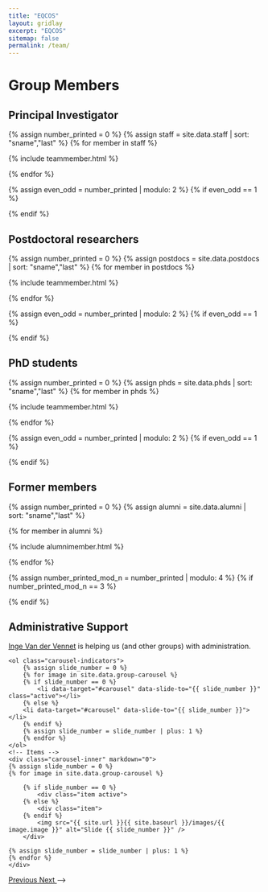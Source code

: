 ```yaml
---
title: "EQCOS"
layout: gridlay
excerpt: "EQCOS"
sitemap: false
permalink: /team/
---
```


# Group Members

## Principal Investigator

{% assign number_printed = 0 %}
{% assign staff = site.data.staff | sort: "sname","last" %}
{% for member in staff %}

{% include teammember.html %}

{% endfor %}

{% assign even_odd = number_printed | modulo: 2 %}
{% if even_odd == 1 %}

</div>
{% endif %}

## Postdoctoral researchers

{% assign number_printed = 0 %}
{% assign postdocs = site.data.postdocs | sort: "sname","last" %}
{% for member in postdocs %}

{% include teammember.html %}

{% endfor %}

{% assign even_odd = number_printed | modulo: 2 %}
{% if even_odd == 1 %}

</div>
{% endif %}

## PhD students

{% assign number_printed = 0 %}
{% assign phds = site.data.phds | sort: "sname","last" %}
{% for member in phds %}

{% include teammember.html %}

{% endfor %}

{% assign even_odd = number_printed | modulo: 2 %}
{% if even_odd == 1 %}

</div>
{% endif %}

## Former members

{% assign number_printed = 0 %}
{% assign alumni = site.data.alumni | sort: "sname","last" %}

{% for member in alumni %}

{% include alumnimember.html %}

{% endfor %}

{% assign number_printed_mod_n = number_printed | modulo: 4 %}
{% if number_printed_mod_n == 3 %}

</div>
{% endif %}

## Administrative Support

<a href="mailto:inge.vandervennet@ugent.be">Inge Van der Vennet</a> is helping us (and other groups) with administration.

<!-- ## More pictures of the team

<div markdown="0" id="carousel" class="carousel slide" data-ride="carousel" data-interval="5000" data-pause="hover" >
    <!-- Menu -->
    <ol class="carousel-indicators">
        {% assign slide_number = 0 %}
        {% for image in site.data.group-carousel %}
        {% if slide_number == 0 %}
            <li data-target="#carousel" data-slide-to="{{ slide_number }}" class="active"></li>
        {% else %}
        <li data-target="#carousel" data-slide-to="{{ slide_number }}"></li>
        {% endif %}
        {% assign slide_number = slide_number | plus: 1 %}
        {% endfor %}
    </ol>
    <!-- Items -->
    <div class="carousel-inner" markdown="0">
    {% assign slide_number = 0 %}
    {% for image in site.data.group-carousel %}

        {% if slide_number == 0 %}
            <div class="item active">
        {% else %}
            <div class="item">
        {% endif %}
            <img src="{{ site.url }}{{ site.baseurl }}/images/{{ image.image }}" alt="Slide {{ slide_number }}" />
        </div>

    {% assign slide_number = slide_number | plus: 1 %}
    {% endfor %}
    </div>

  <a class="left carousel-control" href="#carousel" role="button" data-slide="prev">
    <span class="glyphicon glyphicon-chevron-left" aria-hidden="true"></span>
    <span class="sr-only">Previous</span>
  </a>
  <a class="right carousel-control" href="#carousel" role="button" data-slide="next">
    <span class="glyphicon glyphicon-chevron-right" aria-hidden="true"></span>
    <span class="sr-only">Next</span>
  </a>
</div> -->

